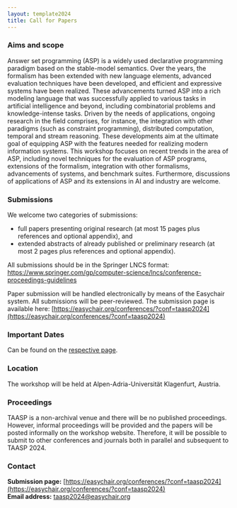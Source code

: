 ```yaml
---
layout: template2024
title: Call for Papers
---
```



### Aims and scope
Answer set programming (ASP) is a widely used declarative programming paradigm based on the stable-model semantics. Over the years, the formalism has been extended with new language elements, advanced evaluation techniques have been developed, and efficient and expressive systems have been realized. These advancements turned ASP into a rich modeling language that was successfully applied to various tasks in artificial intelligence and beyond, including combinatorial problems and knowledge-intense tasks. Driven by the needs of applications, ongoing research in the field comprises, for instance, the integration with other paradigms (such as constraint programming), distributed computation, temporal and stream reasoning. These developments aim at the ultimate goal of equipping ASP with the features needed for realizing modern information systems. This workshop focuses on recent trends in the area of ASP, including novel techniques for the evaluation of ASP programs, extensions of the formalism, integration with other formalisms, advancements of systems, and benchmark suites. Furthermore, discussions of applications of ASP and its extensions in AI and industry are welcome.

### Submissions
We welcome two categories of submissions:

- full papers presenting original research (at most 15 pages plus
   references and optional appendix), and
- extended abstracts of already published or preliminary research
   (at most 2 pages plus references and optional appendix).

All submissions should be in the Springer LNCS format:
https://www.springer.com/gp/computer-science/lncs/conference-proceedings-guidelines

Paper submission will be handled electronically by means of the Easychair system. All submissions will be peer-reviewed.
The submission page is available here:
[https://easychair.org/conferences/?conf=taasp2024](https://easychair.org/conferences/?conf=taasp2024)

### Important Dates
Can be found on the [respective page](/taasp.at/dates).

### Location
 The workshop will be held at Alpen-Adria-Universität Klagenfurt, Austria.

### Proceedings
 TAASP is a non-archival venue and there will be no published
 proceedings. However, informal proceedings will be provided and the
 papers will be posted informally on the workshop website. Therefore,
 it will be possible to submit to other conferences and journals both
 in parallel and subsequent to TAASP 2024.


### Contact
**Submission page:** [https://easychair.org/conferences/?conf=taasp2024](https://easychair.org/conferences/?conf=taasp2024) \
**Email address:** [taasp2024@easychair.org](mailto:taasp2024@easychair.org)
